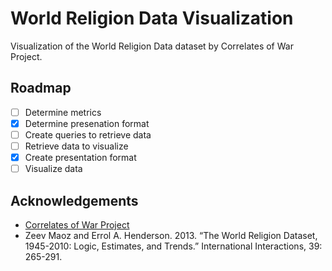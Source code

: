 
# World Religion Data Visualization

Visualization of the World Religion Data dataset by Correlates of War Project.

## Roadmap

 - [ ] Determine metrics
 - [x] Determine presenation format
 - [ ] Create queries to retrieve data
 - [ ] Retrieve data to visualize
 - [x] Create presentation format
 - [ ] Visualize data

## Acknowledgements

 - [Correlates of War Project](https://correlatesofwar.org)
 - Zeev Maoz and Errol A. Henderson. 2013. “The World Religion Dataset, 1945-2010: Logic, Estimates, and Trends.” International Interactions, 39: 265-291. 
  

